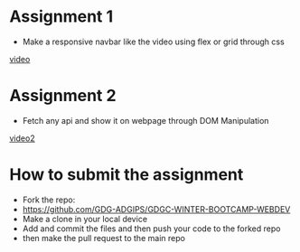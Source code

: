 # Assignment 1
* Make a responsive navbar like the video using flex or grid through css

[video](https://github.com/user-attachments/assets/21f4ad6a-47cf-409d-bf9b-373f4bae6d9f)

# Assignment 2
* Fetch any api and show it on webpage through DOM Manipulation

[video2](https://github.com/user-attachments/assets/254efe68-aaeb-43f5-a19b-f069433a57f5)

# How to submit the assignment
* Fork the repo:
* https://github.com/GDG-ADGIPS/GDGC-WINTER-BOOTCAMP-WEBDEV
* Make a clone in your local device
* Add and commit the files and then push your code to the forked repo
* then make the pull request to the main repo
